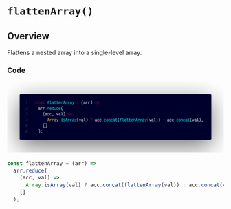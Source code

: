 # `flattenArray()`

## Overview

Flattens a nested array into a single-level array.

### Code

![A screenshot of the titular code snippet](../snapshots/flattenArray.png)

```js
const flattenArray = (arr) =>
  arr.reduce(
    (acc, val) =>
      Array.isArray(val) ? acc.concat(flattenArray(val)) : acc.concat(val),
    []
  );
```
